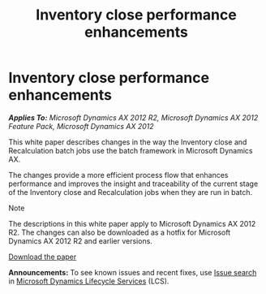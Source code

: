 ﻿---
title: Inventory close performance enhancements
TOCTitle: Inventory close performance enhancements
ms:assetid: f7a67865-2ee4-453d-b26f-f4376645069b
ms:mtpsurl: https://technet.microsoft.com/en-us/library/JJ870686(v=AX.60)
ms:contentKeyID: 50469188
ms.date: 04/18/2014
mtps_version: v=AX.60
---

# Inventory close performance enhancements 


_**Applies To:** Microsoft Dynamics AX 2012 R2, Microsoft Dynamics AX 2012 Feature Pack, Microsoft Dynamics AX 2012_

This white paper describes changes in the way the Inventory close and Recalculation batch jobs use the batch framework in Microsoft Dynamics AX.

The changes provide a more efficient process flow that enhances performance and improves the insight and traceability of the current stage of the Inventory close and Recalculation jobs when they are run in batch.


> [!NOTE]
> <P>The descriptions in this white paper apply to Microsoft Dynamics AX 2012 R2. The changes can also be downloaded as a hotfix for Microsoft Dynamics AX 2012 R2 and earlier versions.</P>



[Download the paper](http://go.microsoft.com/fwlink/?linkid=269873)

  
**Announcements:** To see known issues and recent fixes, use [Issue search](http://go.microsoft.com/fwlink/?linkid=389258) in [Microsoft Dynamics Lifecycle Services](http://go.microsoft.com/fwlink/?linkid=306505) (LCS).

